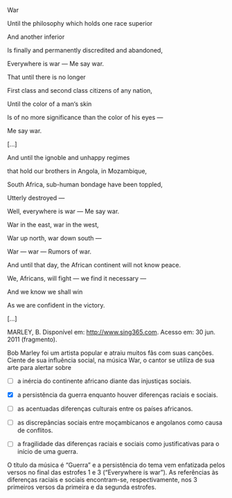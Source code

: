 

War

Until the philosophy which holds one race superior

And another inferior

Is finally and permanently discredited and abandoned,

Everywhere is war — Me say war.

That until there is no longer

First class and second class citizens of any nation,

Until the color of a man‘s skin

Is of no more significance than the color of his eyes —

Me say war.

\[...]

And until the ignoble and unhappy regimes

that hold our brothers in Angola, in Mozambique,

South Africa, sub-human bondage have been toppled,

Utterly destroyed —

Well, everywhere is war — Me say war.

War in the east, war in the west,

War up north, war down south —

War — war — Rumors of war.

And until that day, the African continent will not know peace.

We, Africans, will fight — we find it necessary —

And we know we shall win

As we are confident in the victory.

\[...]

MARLEY, B. Disponível em: http://www.sing365.com. Acesso em: 30 jun. 2011 (fragmento).

Bob Marley foi um artista popular e atraiu muitos fãs com suas canções. Ciente de sua influência social, na música War, o cantor se utiliza de sua arte para alertar sobre



- [ ] a inércia do continente africano diante das injustiças sociais.
- [x] a persistência da guerra enquanto houver diferenças raciais e sociais.
- [ ] as acentuadas diferenças culturais entre os países africanos.
- [ ] as discrepâncias sociais entre moçambicanos e angolanos como causa de conflitos.
- [ ] a fragilidade das diferenças raciais e sociais como justificativas para o início de uma guerra.


O título da música é “Guerra” e a persistência do tema vem enfatizada pelos versos no final das estrofes 1 e 3 (“Everywhere is war”). As referências às diferenças raciais e sociais encontram-se, respectivamente, nos 3 primeiros versos da primeira e da segunda estrofes.
